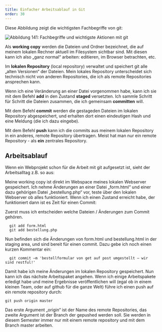 ```yaml
---
title: Einfacher Arbeitsablauf in Git
order: 30
---
```


Diese Abbildung zeigt die wichtigsten Fachbegriffe von git:

![Abbildung 141: Fachbegriffe und wichtigste Aktionen mit git](/images/image356.png)

Als **working copy** werden die Dateien und Ordner bezeichnet, die auf meinem lokalen Rechner aktuell im Filesystem sichtbar sind. Mit diesen kann ich also „ganz normal“ arbeiten: editieren, im Browser betrachten, etc.

Im **lokalen Repository** (local repository) verwaltet und speichert git alle „alten Versionen“ der Dateien. Mein lokales Repository unterscheidet sich technisch nicht von anderen Repositories, die ich als remote Repositories ansprechen kann.

Wenn ich eine Veränderung an einer Datei vorgenommen habe, kann ich sie
mit dem Befehl **add** in den Zustand **staged** versetzten.  Ich sammle Schritt
für Schritt die Dateien zusammen, die ich gemeinsam **committen** will.

Mit dem Befehl **commit** werden die gestageden Dateien im lokalen Repository
abgespeichert, und erhalten dort einen eindeutigen Hash und eine Meldung (die
ich dazu eingebe).

Mit dem Befehl **push** kann ich die commits aus meinem lokalen Repository
in ein anderes, remote Repository übertragen.  Meist hat man nur ein remote
Repository - als **ein** zentrales Repository.


Arbeitsablauf
-----------

Wenn ein Webprojekt schon für die Arbeit mit git aufgesetzt ist, sieht der Arbeitsalltag z.B. so aus:

Meine working copy ist direkt im Webspace meines lokalen Webserver gespeichert.  Ich nehme Änderungen an einer Datei „form.html“ und einer dazu gehörigen Datei „bestellung.php“ vor, teste über den lokalen Webserver ob alles  funktioniert. Wenn ich einen Zustand erreicht habe, der funktioniert dann ist es Zeit für einen Commit:

Zuerst muss ich entscheiden welche Dateien / Änderungen zum Commit gehören. 

      git add form.html
      git add bestellung.php

Nun befinden sich die Änderungen von form.html und bestellung.html in der staging area, und sind bereit für einen commit. Dazu gebe ich noch einen kurzen Kommentar ein:

      git commit –m 'bestellformular von get auf post umgestellt – wir sind restful!'

Damit habe ich meine Änderungen im lokalen Repository gespeichert. Nun kann ich das nächste Arbeitspaket angehen.  Wenn ich einige Arbeitspakete erledigt habe und meine Ergebnisse veröffentlichen will (egal ob in einem kleinen Team, oder auf github für die ganze Welt) führe ich einen push auf ein remote repository durch:

    git push origin master


Das erste Argument „origin“ ist der Name des remote Repositories, das zweite Argument ist der Branch der gepushed werden soll.  Sie werden in diesem Semester immer nur mit einem remote repository und mit dem Branch master arbeiten.

